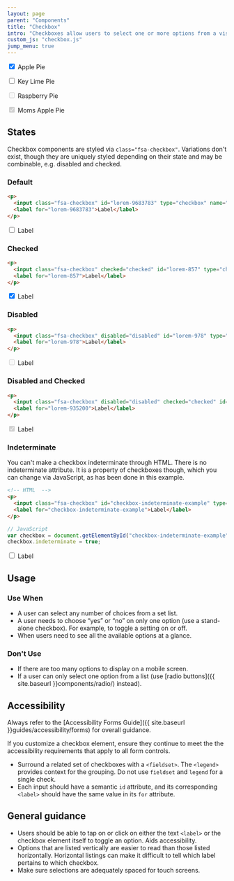 ```yaml
---
layout: page
parent: "Components"
title: "Checkbox"
intro: "Checkboxes allow users to select one or more options from a visible list."
custom_js: "checkbox.js"
jump_menu: true
---
```


<div class="ds-preview">
  <p>
    <input class="fsa-checkbox" id="apple-pie" type="checkbox" name="pies" value="apple-pie" checked="">
    <label for="apple-pie">Apple Pie</label>
  </p>
  <p>
    <input class="fsa-checkbox" id="key-lime-pie" type="checkbox" name="pies" value="key-lime-pie">
    <label for="key-lime-pie">Key Lime Pie</label>
  </p>
  <p>
    <input class="fsa-checkbox" id="raspberry-pie" type="checkbox" name="pies" disabled="">
    <label for="raspberry-pie">Raspberry Pie</label>
  </p>
  <p>
    <input class="fsa-checkbox" id="moms-apple-pie" type="checkbox" name="pies" value="moms-apple-pie" checked="checked" disabled="disabled">
    <label for="moms-apple-pie">Moms Apple Pie</label>
  </p>
</div>

## States

Checkbox components are styled via `class="fsa-checkbox"`. Variations don't exist, though they are uniquely styled depending on their state and may be combinable, e.g. disabled and checked.

### Default

```html
<p>
  <input class="fsa-checkbox" id="lorem-9683783" type="checkbox" name="lorem-9683783" value="lorem-9683783">
  <label for="lorem-9683783">Label</label>
</p>
```
<div class="ds-preview">
  <p>
    <input class="fsa-checkbox" id="lorem-9683783" type="checkbox" name="lorem-9683783" value="lorem-9683783">
    <label for="lorem-9683783">Label</label>
  </p>
</div>

### Checked

```html
<p>
  <input class="fsa-checkbox" checked="checked" id="lorem-857" type="checkbox" name="lorem-857" value="lorem-857">
  <label for="lorem-857">Label</label>
</p>
```
<div class="ds-preview">
  <p>
    <input class="fsa-checkbox" checked="checked" id="lorem-857" type="checkbox" name="lorem-857" value="lorem-857">
    <label for="lorem-857">Label</label>
  </p>
</div>

### Disabled

```html
<p>
  <input class="fsa-checkbox" disabled="disabled" id="lorem-978" type="checkbox" name="lorem-978" value="lorem-978">
  <label for="lorem-978">Label</label>
</p>
```
<div class="ds-preview">
  <p>
    <input class="fsa-checkbox" disabled="disabled" id="lorem-978" type="checkbox" name="lorem-978" value="lorem-978">
    <label for="lorem-978">Label</label>
  </p>
</div>

### Disabled and Checked

```html
<p>
  <input class="fsa-checkbox" disabled="disabled" checked="checked" id="lorem-935200" type="checkbox" name="lorem-935200" value="lorem-935200">
  <label for="lorem-935200">Label</label>
</p>
```
<div class="ds-preview">
  <p>
    <input class="fsa-checkbox" disabled="disabled" checked="checked" id="lorem-935200" type="checkbox" name="lorem-935200" value="lorem-935200">
    <label for="lorem-935200">Label</label>
  </p>
</div>

### Indeterminate

You can't make a checkbox indeterminate through HTML. There is no indeterminate attribute. It is a property of checkboxes though, which you can change via JavaScript, as has been done in this example.

```html
<!-- HTML  -->
<p>
  <input class="fsa-checkbox" id="checkbox-indeterminate-example" type="checkbox" name="checkbox-indeterminate-example" value="checkbox-indeterminate-example">
  <label for="checkbox-indeterminate-example">Label</label>
</p>
```
```javascript
// JavaScript
var checkbox = document.getElementById("checkbox-indeterminate-example");
checkbox.indeterminate = true;
```
<div class="ds-preview">
  <p>
    <input class="fsa-checkbox" id="checkbox-indeterminate-example" type="checkbox" name="checkbox-indeterminate-example" value="checkbox-indeterminate-example">
    <label for="checkbox-indeterminate-example">Label</label>
  </p>
</div>

## Usage

### Use When

* A user can select any number of choices from a set list.
* A user needs to choose “yes” or “no” on only one option (use a stand-alone checkbox). For example, to toggle a setting on or off.
* When users need to see all the available options at a glance.

### Don't Use

* If there are too many options to display on a mobile screen.
* If a user can only select one option from a list (use [radio buttons]({{ site.baseurl }}components/radio/) instead).

## Accessibility

Always refer to the [Accessibility Forms Guide]({{ site.baseurl }}guides/accessibility/forms) for overall guidance.

If you customize a checkbox element, ensure they continue to meet the the accessibility requirements that apply to all form controls.

* Surround a related set of checkboxes with a `<fieldset>`. The `<legend>` provides context for the grouping. Do not use `fieldset` and `legend` for a single check.
* Each input should have a semantic `id` attribute, and its corresponding `<label>` should have the same value in its `for` attribute.

## General guidance

* Users should be able to tap on or click on either the text `<label>` or the checkbox element itself to toggle an option. Aids accessibility.
* Options that are listed vertically are easier to read than those listed horizontally. Horizontal listings can make it difficult to tell which label pertains to which checkbox.
* Make sure selections are adequately spaced for touch screens.

<!-- ## Related Resources

* [Lorem](lorem)
* [Ipsum](ipsum)
* [Dolor](dolor)
* [Sit](sit)
* [Amet](amet) -->
